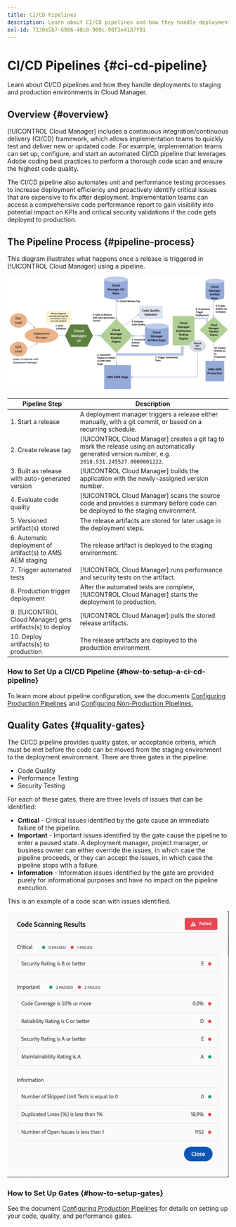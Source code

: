 ```yaml
---
title: CI/CD Pipelines
description: Learn about CI/CD pipelines and how they handle deployments to staging and production environments in Cloud Manager.
exl-id: 7130e5b7-6986-48c8-900c-90f3e4187f91
---
```


# CI/CD Pipelines {#ci-cd-pipeline}

Learn about CI/CD pipelines and how they handle deployments to staging and production environments in Cloud Manager.

## Overview {#overview}

[!UICONTROL Cloud Manager] includes a continuous integration/continuous delivery (CI/CD) framework, which allows implementation teams to quickly test and deliver new or updated code. For example, implementation teams can set up, configure, and start an automated CI/CD pipeline that leverages Adobe coding best practices to perform a thorough code scan and ensure the highest code quality.

The CI/CD pipeline also automates unit and performance testing processes to increase deployment efficiency and proactively identify critical issues that are expensive to fix after deployment. Implementation teams can access a comprehensive code performance report to gain visibility into potential impact on KPIs and critical security validations if the code gets deployed to production.

## The Pipeline Process {#pipeline-process}

This diagram illustrates what happens once a release is triggered in [!UICONTROL Cloud Manager] using a pipeline.

![The pipeline process](/help/assets/screen_shot_2018-05-30at82457pm.png)

|Pipeline Step |Description |
|---|---|
| 1. Start a release |A deployment manager triggers a release either manually, with a git commit, or based on a recurring schedule. |
| 2. Create release tag |[!UICONTROL Cloud Manager] creates a git tag to mark the release using an automatically generated version number, e.g. `2018.531.245527.0000001222`. |
| 3. Built as release with auto-generated version |[!UICONTROL Cloud Manager] builds the application with the newly-assigned version number.  |
| 4. Evaluate code quality |[!UICONTROL Cloud Manager] scans the source code and provides a summary before code can be deployed to the staging environment. |
| 5. Versioned artifact(s) stored |The release artifacts are stored for later usage in the deployment steps. |
| 6. Automatic deployment of artifact(s) to AMS AEM staging |The release artifact is deployed to the staging environment. |
| 7. Trigger automated tests |[!UICONTROL Cloud Manager] runs performance and security tests on the artifact. |
| 8. Production trigger deployment |After the automated tests are complete, [!UICONTROL Cloud Manager] starts the deployment to production. |
| 9. [!UICONTROL Cloud Manager] gets artifacts(s) to deploy |[!UICONTROL Cloud Manager] pulls the stored release artifacts. |
| 10. Deploy artifacts(s) to production |The release artifacts are deployed to the production environment. |

### How to Set Up a CI/CD Pipeline {#how-to-setup-a-ci-cd-pipeline}

To learn more about pipeline configuration, see the documents [Configuring Production Pipelines](/help/using/production-pipelines.md) and [Configuring Non-Production Pipelines.](/help/using/non-production-pipelines.md)

## Quality Gates {#quality-gates}

The CI/CD pipeline provides quality gates, or acceptance criteria, which must be met before the code can be moved from the staging environment to the deployment environment. There are three gates in the pipeline:

* Code Quality
* Performance Testing
* Security Testing

For each of these gates, there are three levels of issues that can be identified:

* **Critical** - Critical issues identified by the gate cause an immediate failure of the pipeline.
* **Important** - Important issues identified by the gate cause the pipeline to enter a paused state. A deployment manager, project manager, or business owner can either override the issues, in which case the pipeline proceeds, or they can accept the issues, in which case the pipeline stops with a failure.
* **Information** - Information issues identified by the gate are provided purely for informational purposes and have no impact on the pipeline execution.

This is an example of a code scan with issues identified.

![Code scan example](/help/assets/quality-gate-failed.png) 

### How to Set Up Gates {#how-to-setup-gates}

See the document [Configuring Production Pipelines](/help/using/production-pipelines.md) for details on setting up your code, quality, and performance gates.
